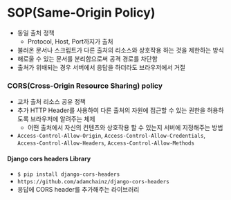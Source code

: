 # SOP(Same-Origin Policy)
- 동일 출처 정책
	- Protocol, Host, Port까지가 출처
- 불러온 문서나 스크립트가 다른 출처의 리소스와 상호작용 하는 것을 제한하는 방식
- 해로울 수 있는 문서를 분리함으로써 공격 경로를 차단함
- 출처가 위배되는 경우 서버에서 응답을 하더라도 브라우저에서 거절

### CORS(Cross-Origin Resource Sharing) policy
- 교차 출처 리소스 공유 정책
- 추가 HTTP Header를 사용하여 다른 출처의 자원에 접근할 수 있는 권한을 허용하도록 브라우저에 알려주는 체제
	- 어떤 출처에서 자신의 컨텐츠와 상호작용 할 수 있는지 서버에 지정해주는 방법
- `Access-Control-Allow-Origin`, `Access-Control-Allow-Credentials`, `Access-Control-Allow-Headers`, `Access-Control-Allow-Methods`

#### Django cors headers Library
- `$ pip install django-cors-headers`
- `https://github.com/adamchainz/django-cors-headers`
- 응답에 CORS header를 추가해주는 라이브러리